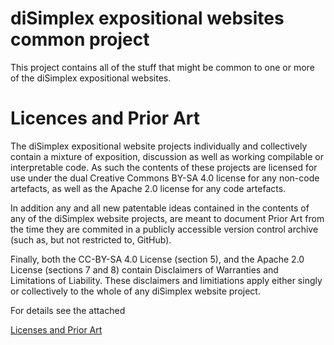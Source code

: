 # diSimplex expositional websites common project

This project contains all of the stuff that might be common to one or 
more of the diSimplex expositional websites.

# Licences and Prior Art

The diSimplex expositional website projects individually and collectively 
contain a mixture of exposition, discussion as well as working compilable 
or interpretable code. As such the contents of these projects are licensed 
for use under the dual Creative Commons BY-SA 4.0 license for any non-code 
artefacts, as well as the Apache 2.0 license for any code artefacts.

In addition any and all new patentable ideas contained in the contents of 
any of the diSimplex website projects, are meant to document Prior Art from 
the time they are commited in a publicly accessible version control archive 
(such as, but not restricted to, GitHub).

Finally, both the CC-BY-SA 4.0 License (section 5), and the Apache 2.0 
License (sections 7 and 8) contain Disclaimers of Warranties and 
Limitations of Liability. These disclaimers and limitiations apply either 
singly or collectively to the whole of any diSimplex website project.

For details see the attached

   [Licenses and Prior Art](LicensesAndPriorArt.md)

